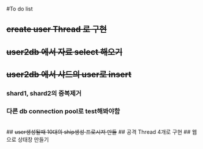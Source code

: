 #To do list

## <s> create user Thread 로 구현</s>
## <s> user2db 에서 자료 select 해오기</s>
## <s> user2db 에서 샤드의 user로 insert</s>
### shard1, shard2의 중복제거
### 다른 db connection pool로 test해봐야함
<br>
## <s>user생성될때 10대의 ship생성 프로시져 만들</s>
## 공격 Thread 4개로 구현
## 웹으로 상태창 만들기